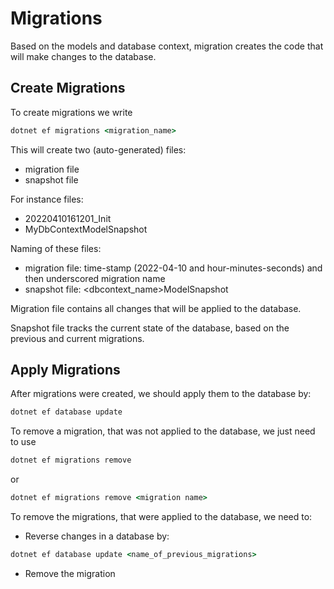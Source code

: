 ﻿# Migrations

Based on the models and database context, migration creates the code that will make changes to the database.

## Create Migrations

To create migrations we write

```cmd
dotnet ef migrations <migration_name>
```

This will create two (auto-generated) files:

- migration file
- snapshot file

For instance files:

- 20220410161201_Init
- MyDbContextModelSnapshot

Naming of these files:

- migration file: time-stamp (2022-04-10 and hour-minutes-seconds) and then underscored migration name
- snapshot file: \<dbcontext_name\>ModelSnapshot

Migration file contains all changes that will be applied to the database.

Snapshot file tracks the current state of the database, based on the previous and current migrations.

## Apply Migrations

After migrations were created, we should apply them to the database by:

```cmd
dotnet ef database update
```

To remove a migration, that was not applied to the database, we just need to use

```cmd
dotnet ef migrations remove 
```

or

```cmd
dotnet ef migrations remove <migration name>
```

To remove the migrations, that were applied to the database, we need to:

- Reverse changes in a database by:

```cmd
dotnet ef database update <name_of_previous_migrations>
```

- Remove the migration
